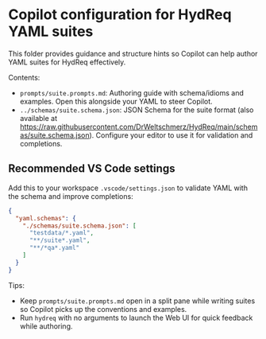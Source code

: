 # Copilot configuration for HydReq YAML suites

This folder provides guidance and structure hints so Copilot can help author YAML suites for HydReq effectively.

Contents:
- `prompts/suite.prompts.md`: Authoring guide with schema/idioms and examples. Open this alongside your YAML to steer Copilot.
- `../schemas/suite.schema.json`: JSON Schema for the suite format (also available at https://raw.githubusercontent.com/DrWeltschmerz/HydReq/main/schemas/suite.schema.json). Configure your editor to use it for validation and completions.

## Recommended VS Code settings

Add this to your workspace `.vscode/settings.json` to validate YAML with the schema and improve completions:

```json
{
  "yaml.schemas": {
    "./schemas/suite.schema.json": [
      "testdata/*.yaml",
      "**/suite*.yaml",
      "**/*qa*.yaml"
    ]
  }
}
```

Tips:
- Keep `prompts/suite.prompts.md` open in a split pane while writing suites so Copilot picks up the conventions and examples.
- Run `hydreq` with no arguments to launch the Web UI for quick feedback while authoring.

